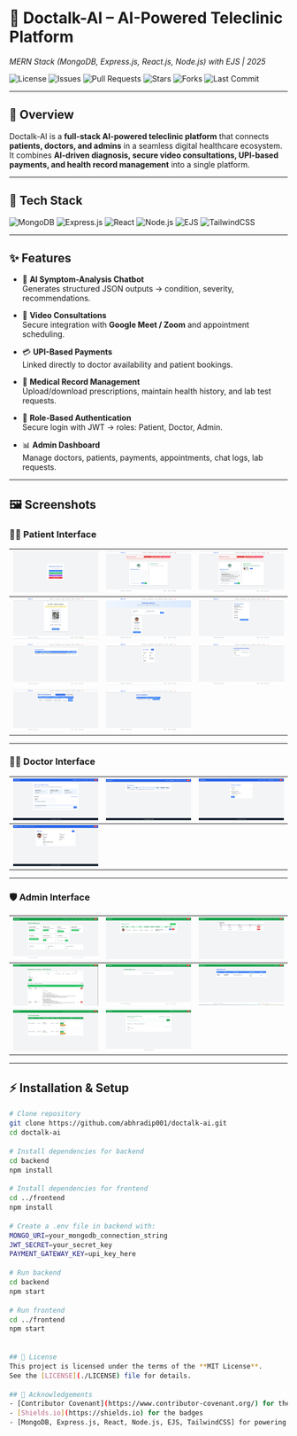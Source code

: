 # 🏥 Doctalk-AI – AI-Powered Teleclinic Platform  
*MERN Stack (MongoDB, Express.js, React.js, Node.js) with EJS | 2025*

![License](https://img.shields.io/github/license/abhradip001/doctalk-ai?style=for-the-badge)
![Issues](https://img.shields.io/github/issues/abhradip001/doctalk-ai?style=for-the-badge)
![Pull Requests](https://img.shields.io/github/issues-pr/abhradip001/doctalk-ai?style=for-the-badge)
![Stars](https://img.shields.io/github/stars/abhradip001/doctalk-ai?style=for-the-badge)
![Forks](https://img.shields.io/github/forks/abhradip001/doctalk-ai?style=for-the-badge)
![Last Commit](https://img.shields.io/github/last-commit/abhradip001/doctalk-ai?style=for-the-badge)

---

## 📖 Overview
Doctalk-AI is a **full-stack AI-powered teleclinic platform** that connects **patients, doctors, and admins** in a seamless digital healthcare ecosystem.  
It combines **AI-driven diagnosis, secure video consultations, UPI-based payments, and health record management** into a single platform.

---

## 🚀 Tech Stack

![MongoDB](https://img.shields.io/badge/MongoDB-%2347A248.svg?&style=for-the-badge&logo=mongodb&logoColor=white)
![Express.js](https://img.shields.io/badge/Express.js-%23000000.svg?&style=for-the-badge&logo=express&logoColor=white)
![React](https://img.shields.io/badge/React-%2361DAFB.svg?&style=for-the-badge&logo=react&logoColor=black)
![Node.js](https://img.shields.io/badge/Node.js-%23339933.svg?&style=for-the-badge&logo=node.js&logoColor=white)
![EJS](https://img.shields.io/badge/EJS-FFB800?style=for-the-badge&logo=ejs&logoColor=black)
![TailwindCSS](https://img.shields.io/badge/TailwindCSS-%2306B6D4.svg?&style=for-the-badge&logo=tailwind-css&logoColor=white)

---

## ✨ Features

- 🤖 **AI Symptom-Analysis Chatbot**  
  Generates structured JSON outputs → condition, severity, recommendations.

- 🎥 **Video Consultations**  
  Secure integration with **Google Meet / Zoom** and appointment scheduling.

- 💳 **UPI-Based Payments**  
  Linked directly to doctor availability and patient bookings.

- 📑 **Medical Record Management**  
  Upload/download prescriptions, maintain health history, and lab test requests.

- 🔐 **Role-Based Authentication**  
  Secure login with JWT → roles: Patient, Doctor, Admin.

- 📊 **Admin Dashboard**  
  Manage doctors, patients, payments, appointments, chat logs, lab requests.

---

## 🖼️ Screenshots

### 👨‍⚕️ Patient Interface
| ![Patient 0](./assets/0.png) | ![Patient 1](./assets/1.png) | ![Patient 2](./assets/2.png) |
|-------------------------------|-------------------------------|-------------------------------|
| ![Patient 3](./assets/3.png) | ![Patient 4](./assets/4.png) | ![Patient 5](./assets/5.png) |
| ![Patient 6](./assets/6.png) | ![Patient 7](./assets/7.png) | ![Patient 8](./assets/8.png) |
| ![Patient 9](./assets/9.png) | ![Patient 10](./assets/10.png) | |

---

### 🧑‍⚕️ Doctor Interface
| ![Doctor 11](./assets/11.png) | ![Doctor 12](./assets/12.png) | ![Doctor 13](./assets/13.png) |
|--------------------------------|--------------------------------|--------------------------------|
| ![Doctor 14](./assets/14.png) | |

---

### 🛡️ Admin Interface
| ![Admin 15](./assets/15.png) | ![Admin 16](./assets/16.png) | ![Admin 17](./assets/17.png) |
|--------------------------------|--------------------------------|--------------------------------|
| ![Admin 18](./assets/18.png) | ![Admin 19](./assets/19.png) | ![Admin 20](./assets/20.png) |
| ![Admin 21](./assets/21.png) | ![Admin 22](./assets/22.png) | |

---

## ⚡ Installation & Setup

```bash
# Clone repository
git clone https://github.com/abhradip001/doctalk-ai.git
cd doctalk-ai

# Install dependencies for backend
cd backend
npm install

# Install dependencies for frontend
cd ../frontend
npm install

# Create a .env file in backend with:
MONGO_URI=your_mongodb_connection_string
JWT_SECRET=your_secret_key
PAYMENT_GATEWAY_KEY=upi_key_here

# Run backend
cd backend
npm start

# Run frontend
cd ../frontend
npm start


## 📜 License
This project is licensed under the terms of the **MIT License**.  
See the [LICENSE](./LICENSE) file for details.

## 🙌 Acknowledgements
- [Contributor Covenant](https://www.contributor-covenant.org/) for the Code of Conduct  
- [Shields.io](https://shields.io) for the badges  
- [MongoDB, Express.js, React, Node.js, EJS, TailwindCSS] for powering the stack  

